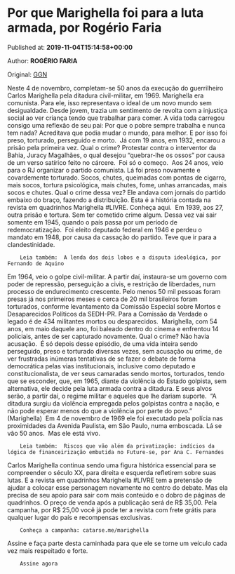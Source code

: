 
# Por que Marighella foi para a luta armada, por Rogério Faria

Published at: **2019-11-04T15:14:58+00:00**

Author: **ROGÉRIO FARIA**

Original: [GGN](https://jornalggn.com.br/artigos/por-que-marighella-foi-para-a-luta-armada/)

Neste 4 de novembro, completam-se 50 anos da execução do guerrilheiro Carlos Marighella pela ditadura civil-militar, em 1969.
Marighella era comunista. Para ele, isso representava o ideal de um novo mundo sem desigualdade. Desde jovem, trazia um sentimento de revolta com a injustiça social ao ver criança tendo que trabalhar para comer. A vida toda carregou consigo uma reflexão de seu pai: Por que o pobre sempre trabalha e nunca tem nada? Acreditava que podia mudar o mundo, para melhor. E por isso foi preso, torturado, perseguido e morto. 
Já com 19 anos, em 1932, encarou a prisão pela primeira vez. Qual o crime? Protestar contra o interventor da Bahia, Juracy Magalhães, o qual desejou “quebrar-lhe os ossos” por causa de um verso satírico feito no cárcere. 
Foi só o começo. 
Aos 24 anos, veio para o RJ organizar o partido comunista. Lá foi preso novamente e covardemente torturado. Socos, chutes, queimadas com pontas de cigarro, mais socos, tortura psicológica, mais chutes, fome, unhas arrancadas, mais socos e chutes. Qual o crime dessa vez? Ele andava com jornais do partido embaixo do braço, fazendo a distribuição. Esta é a história contada na revista em quadrinhos Marighella #LIVRE. Conheça aqui. 
Em 1939, aos 27, outra prisão e tortura. Sem ter cometido crime algum. Dessa vez vai sair somente em 1945, quando o país passa por um período de redemocratização. 
Foi eleito deputado federal em 1946 e perdeu o mandato em 1948, por causa da cassação do partido. Teve que ir para a clandestinidade. 

        Leia também:  A lenda dos dois lobos e a disputa ideológica, por Fernando de Aquino
      
Em 1964, veio o golpe civil-militar. A partir daí, instaura-se um governo com poder de repressão, perseguição a civis, e restrição de liberdades, num processo de endurecimento crescente. Pelo menos 50 mil pessoas foram presas já nos primeiros meses e cerca de 20 mil brasileiros foram torturados, conforme levantamento da Comissão Especial sobre Mortos e Desaparecidos Políticos da SEDH-PR. Para a Comissão da Verdade o legado é de 434 militantes mortos ou desparecidos. 
Marighella, com 54 anos, em maio daquele ano, foi baleado dentro do cinema e enfrentou 14 policiais, antes de ser capturado novamente. Qual o crime? Não havia acusação. 
É só depois desse episódio, de uma vida inteira sendo perseguido, preso e torturado diversas vezes, sem acusação ou crime, de ver frustradas inúmeras tentativas de se fazer o debate de forma democrática pelas vias institucionais, inclusive como deputado e constitucionalista, de ver seus camaradas sendo mortos, torturados, tendo que se esconder, que, em 1965, diante da violência do Estado golpista, sem alternativa, ele decide pela luta armada contra a ditadura. E seus alvos serão, a partir daí, o regime militar e aqueles que lhe dariam suporte. 
“A ditadura surgiu da violência empregada pelos golpistas contra a nação, e não pode esperar menos do que a violência por parte do povo.” (Marighella) 
Em 4 de novembro de 1969 ele foi executado pela polícia nas proximidades da Avenida Paulista, em São Paulo, numa emboscada. Lá se vão 50 anos. 
Mas ele está vivo. 

        Leia também:  Riscos que vão além da privatização: indícios da lógica de financeirização embutida no Future-se, por Ana C. Fernandes
      
Carlos Marighella continua sendo uma figura histórica essencial para se compreender o século XX, para direita e esquerda refletirem sobre suas lutas. E a revista em quadrinhos Marighella #LIVRE tem a pretensão de ajudar a colocar esse personagem novamente no centro do debate. Mas ela precisa de seu apoio para sair com mais conteúdo e o dobro de páginas de quadrinhos. O preço de venda após a publicação será de R$ 35,00. Pela campanha, por R$ 25,00 você já pode ter a revista com frete grátis para qualquer lugar do país e recompensas exclusivas.

        Conheça a campanha: catarse.me/marighella
      
Assine e faça parte desta caminhada para que ele se torne um veículo cada vez mais respeitado e forte.

        Assine agora
      
